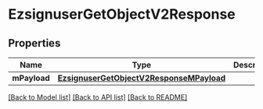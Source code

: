 # EzsignuserGetObjectV2Response

## Properties
Name | Type | Description | Notes
------------ | ------------- | ------------- | -------------
**mPayload** | [**EzsignuserGetObjectV2ResponseMPayload**](EzsignuserGetObjectV2ResponseMPayload.md) |  | 

[[Back to Model list]](../README.md#documentation-for-models) [[Back to API list]](../README.md#documentation-for-api-endpoints) [[Back to README]](../README.md)


